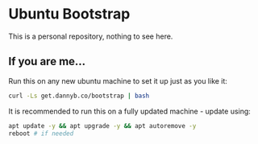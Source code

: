 # Ubuntu Bootstrap

This is a personal repository, nothing to see here.

## If you are me...

Run this on any new ubuntu machine to set it up just as you like it:

```bash
curl -Ls get.dannyb.co/bootstrap | bash
```

It is recommended to run this on a fully updated machine - update using:

```bash
apt update -y && apt upgrade -y && apt autoremove -y
reboot # if needed
```